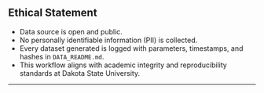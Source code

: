 ## Ethical Statement

- Data source is open and public.
- No personally identifiable information (PII) is collected.
- Every dataset generated is logged with parameters, timestamps, and hashes in `DATA_README.md`.
- This workflow aligns with academic integrity and reproducibility standards at Dakota State University.

---

